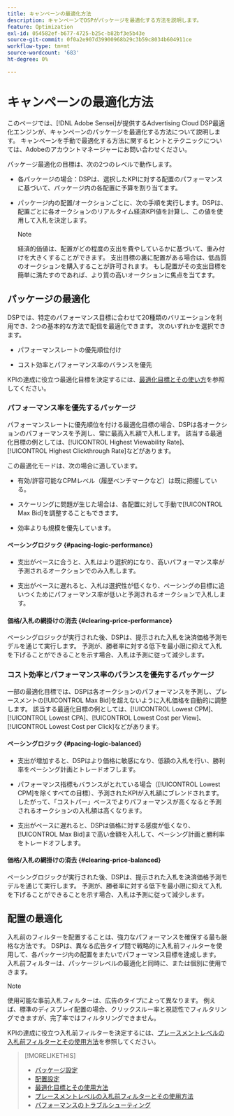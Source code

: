 ```yaml
---
title: キャンペーンの最適化方法
description: キャンペーンでDSPがパッケージを最適化する方法を説明します。
feature: Optimization
exl-id: 054582ef-b677-4725-b25c-b82bf3e5b43e
source-git-commit: 0f0a2e907d39900968b29c3b59c8034b604911ce
workflow-type: tm+mt
source-wordcount: '683'
ht-degree: 0%

---
```


# キャンペーンの最適化方法

このページでは、[!DNL Adobe Sensei]が提供するAdvertising Cloud DSP最適化エンジンが、キャンペーンのパッケージを最適化する方法について説明します。 キャンペーンを手動で最適化する方法に関するヒントとテクニックについては、Adobeのアカウントマネージャーにお問い合わせください。<!-- add link to trading playbook if we add it to help -->

パッケージ最適化の目標は、次の2つのレベルで動作します。

* 各パッケージの場合：DSPは、選択したKPIに対する配置のパフォーマンスに基づいて、パッケージ内の各配置に予算を割り当てます。

* パッケージ内の配置/オークションごとに、次の手順を実行します。DSPは、配置ごとに各オークションのリアルタイム経済KPI値を計算し、この値を使用して入札を決定します。

   >[!NOTE]
   >
   >経済的価値は、配置がどの程度の支出を費やしているかに基づいて、重み付けを大きくすることができます。 支出目標の裏に配置がある場合は、低品質のオークションを購入することが許可されます。 もし配置がその支出目標を簡単に満たすのであれば、より質の高いオークションに焦点を当てます。

## パッケージの最適化

DSPでは、特定のパフォーマンス目標に合わせて20種類のバリエーションを利用でき、2つの基本的な方法で配信を最適化できます。 次のいずれかを選択できます。

* パフォーマンスレートの優先順位付け

* コスト効率とパフォーマンス率のバランスを優先

KPIの達成に役立つ最適化目標を決定するには、[最適化目標とその使い方](optimization-goals.md)を参照してください。

### パフォーマンス率を優先するパッケージ

パフォーマンスレートに優先順位を付ける最適化目標の場合、DSPは各オークションのパフォーマンスを予測し、常に最高入札額で入札します。 該当する最適化目標の例としては、[!UICONTROL Highest Viewability Rate]、[!UICONTROL Highest Clickthrough Rate]などがあります。

この最適化モードは、次の場合に適しています。

* 有効/許容可能なCPMレベル（履歴ベンチマークなど）は既に把握している。

* スケーリングに問題が生じた場合は、各配置に対して手動で[!UICONTROL Max Bid]を調整することもできます。

* 効率よりも規模を優先しています。

#### ペーシングロジック {#pacing-logic-performance}

* 支出がペースに合うと、入札はより選択的になり、高いパフォーマンス率が予測されるオークションでのみ入札します。

* 支出がペースに遅れると、入札は選択性が低くなり、ペーシングの目標に追いつくためにパフォーマンス率が低いと予測されるオークションで入札します。

#### 価格/入札の網掛けの消去 {#clearing-price-performance}

ペーシングロジックが実行された後、DSPは、提示された入札を決済価格予測モデルを通じて実行します。 予測が、勝者率に対する低下を最小限に抑えて入札を下げることができることを示す場合、入札は予測に従って減少します。

### コスト効率とパフォーマンス率のバランスを優先するパッケージ

一部の最適化目標では、DSPは各オークションのパフォーマンスを予測し、プレースメントの[!UICONTROL Max Bid]を超えないように入札価格を自動的に調整します。 該当する最適化目標の例としては、[!UICONTROL Lowest CPM]、[!UICONTROL Lowest CPA]、[!UICONTROL Lowest Cost per View]、[!UICONTROL Lowest Cost per Click]などがあります。

#### ペーシングロジック {#pacing-logic-balanced}

* 支出が増加すると、DSPはより価格に敏感になり、低額の入札を行い、勝利率をペーシング計画とトレードオフします。

* パフォーマンス指標もバランスがとれている場合（[!UICONTROL Lowest CPM]を除くすべての目標）、予測されたKPIが入札額にブレンドされます。 したがって、「コストパー」ベースでよりパフォーマンスが高くなると予測されるオークションの入札額は高くなります。

* 支出がペースに遅れると、DSPは価格に対する感度が低くなり、[!UICONTROL Max Bid]まで高い金額を入札して、ペーシング計画と勝利率をトレードオフします。

#### 価格/入札の網掛けの消去 {#clearing-price-balanced}

ペーシングロジックが実行された後、DSPは、提示された入札を決済価格予測モデルを通じて実行します。 予測が、勝者率に対する低下を最小限に抑えて入札を下げることができることを示す場合、入札は予測に従って減少します。

## 配置の最適化

入札前のフィルターを配置することは、強力なパフォーマンスを確保する最も厳格な方法です。 DSPは、異なる広告タイプ間で戦略的に入札前フィルターを使用して、各パッケージ内の配置をまたいでパフォーマンス目標を達成します。 入札前フィルターは、パッケージレベルの最適化と同時に、または個別に使用できます。

>[!NOTE]
>
>使用可能な事前入札フィルターは、広告のタイプによって異なります。 例えば、標準のディスプレイ配置の場合、クリックスルー率と視認性でフィルタリングできますが、完了率ではフィルタリングできません。

KPIの達成に役立つ入札前フィルターを決定するには、[プレースメントレベルの入札前フィルターとその使用方法](optimization-pre-bid-filters.md)を参照してください。

>[!MORELIKETHIS]
>
>* [パッケージ設定](/help/dsp/campaign-management/packages/package-settings.md)
>* [配置設定](/help/dsp/campaign-management/placements/placement-settings.md)
>* [最適化目標とその使用方法](optimization-goals.md)
>* [プレースメントレベルの入札前フィルターとその使用方法](optimization-pre-bid-filters.md)
>* [パフォーマンスのトラブルシューティング](/help/dsp/optimization/troubleshooting-performance.md)

